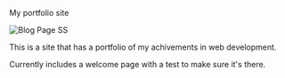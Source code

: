 My portfolio site

![Blog Page SS](github.com/N-Manos/Screenshots/blob/master/Portfolio%20Welcome%20Page.png)

This is a site that has a portfolio of my achivements in web development.

Currently includes a welcome page with a test to make sure it's there.
